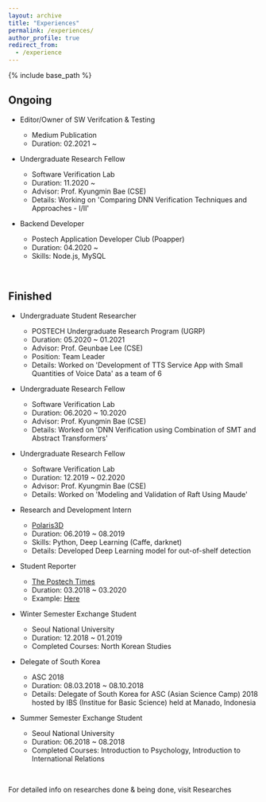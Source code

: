 ```yaml
---
layout: archive
title: "Experiences"
permalink: /experiences/
author_profile: true
redirect_from:
  - /experience
---
```


{% include base_path %}

Ongoing
-------
* Editor/Owner of SW Verifcation & Testing
  * Medium Publication
  * Duration: 02.2021 ~

* Undergraduate Research Fellow
  * Software Verification Lab
  * Duration: 11.2020 ~ 
  * Advisor: Prof. Kyungmin Bae (CSE)
  * Details: Working on 'Comparing DNN Verification Techniques and Approaches - I/II'

* Backend Developer
  * Postech Application Developer Club (Poapper)
  * Duration: 04.2020 ~
  * Skills: Node.js, MySQL

<br>

Finished
--------
* Undergraduate Student Researcher
  * POSTECH Undergraduate Research Program (UGRP)
  * Duration: 05.2020 ~ 01.2021
  * Advisor: Prof. Geunbae Lee (CSE)
  * Position: Team Leader
  * Details: Worked on 'Development of TTS Service App with Small Quantities of Voice Data' as a team of 6


* Undergraduate Research Fellow
  * Software Verification Lab
  * Duration: 06.2020 ~ 10.2020
  * Advisor: Prof. Kyungmin Bae (CSE)
  * Details: Worked on 'DNN Verification using Combination of SMT and Abstract Transformers'


* Undergraduate Research Fellow
  * Software Verification Lab
  * Duration: 12.2019 ~ 02.2020
  * Advisor: Prof. Kyungmin Bae (CSE)
  * Details: Worked on 'Modeling and Validation of Raft Using Maude'


* Research and Development Intern
  * [Polaris3D](http://polaris3d.co)
  * Duration: 06.2019 ~ 08.2019
  * Skills: Python, Deep Learning (Caffe, darknet)
  * Details: Developed Deep Learning model for out-of-shelf detection


* Student Reporter
  * [The Postech Times](http://times.postech.ac.kr/index_eng.html)
  * Duration: 03.2018 ~ 03.2020
  * Example: [Here]({{site.baseurl}}/pdfs/417_eng.pdf)


* Winter Semester Exchange Student
  * Seoul National University
  * Duration: 12.2018 ~ 01.2019
  * Completed Courses: North Korean Studies


* Delegate of South Korea
  * ASC 2018
  * Duration: 08.03.2018 ~ 08.10.2018
  * Details: Delegate of South Korea for ASC (Asian Science Camp) 2018 hosted by IBS (Institue for Basic Science) held at Manado, Indonesia


* Summer Semester Exchange Student
  * Seoul National University
  * Duration: 06.2018 ~ 08.2018
  * Completed Courses: Introduction to Psychology, Introduction to International Relations

<br>

For detailed info on researches done & being done, visit Researches